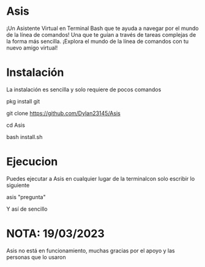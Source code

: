 # Asis
¡Un Asistente Virtual en Terminal Bash que te ayuda a navegar por el mundo de la línea de comandos! Una que te guían a través de tareas complejas de la forma más sencilla. ¡Explora el mundo de la línea de comandos con tu nuevo amigo virtual!

# Instalación 
La instalación es sencilla y solo requiere de pocos comandos

pkg install git 

git clone https://github.com/Dylan23145/Asis

cd Asis

bash install.sh

# Ejecucion

Puedes ejecutar a Asis en cualquier lugar de la terminalcon solo escribir lo siguiente

asis "pregunta"

Y así de sencillo 

# NOTA: 19/03/2023

Asis no está en funcionamiento, muchas gracias por el apoyo y las personas que lo usaron 

